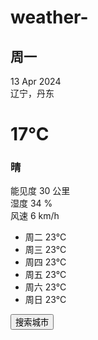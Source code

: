 # weather-
<!DOCTYPE html>
<html lang="en">

<head>
    <meta charset="UTF-8" />
    <meta name="viewport" content="width=device-width, initial-scale=1.0" />
    <link rel="stylesheet" href="style.css">
    <link rel="stylesheet" href="https://cdn.jsdelivr.net/npm/qweather-icons@1.6.0/font/qweather-icons.css">
    <link href="https://unpkg.com/boxicons@2.1.4/css/boxicons.min.css" rel="stylesheet" />
    <link rel="stylesheet" href="">
    <title>天气查询助手</title>
    </title>
</head>

<body>
    <div class="container">
        <div class="left-info">
            <div class="pic-gradient"></div>
            <div class="today-info">
                <h2>周一</h2>
                <span>13 Apr 2024</span>
                <div>
                    <i class="bx bx-current-location"></i>
                    <span>辽宁，丹东</span>
                </div>
            </div>
            <div class="today-weather">
                <i class="qi-101 weather-icon"></i>
                <h1 class="weather-temp">17°C</h1>
                <h3>晴</h3>
            </div>
        </div>
        <div class="right-info">
            <div class="day-info">
                <div>
                    <span class="title">能见度</span>
                    <span class="value">30 公里</span>
                </div>
                <div>
                    <span class="title">湿度</span>
                    <span class="value">34 %</span>
                </div>
                <div>
                    <span class="title">风速</span>
                    <span class="value">6 km/h</span>
                </div>
            </div>
            <ul class="days-list">
                <li>
                    <i class="weather-icon qi-101"></i>
                    <span>周二</span>
                    <span class="day-temp">23°C</span>
                </li>
                 <li>
                    <i class="weather-icon qi-101"></i>
                    <span>周三</span>
                    <span class="day-temp">23°C</span>
                </li>
                 <li>
                    <i class="weather-icon qi-101"></i>
                    <span>周四</span>
                    <span class="day-temp">23°C</span>
                </li>
                 <li>
                    <i class="weather-icon qi-101"></i>
                    <span>周五</span>
                    <span class="day-temp">23°C</span>
                </li>
                <li>
                    <i class="weather-icon qi-101"></i>
                    <span>周六</span>
                    <span class="day-temp">23°C</span>
                </li>
                <li>
                    <i class="weather-icon qi-101"></i>
                    <span>周日</span>
                    <span class="day-temp">23°C</span>
                </li>
            </ul>
            <div class="btn-container">
                <button class="loc-button">搜索城市</button>
            </div>
        </div>
    </div>
<script src="script.js"></script>
</body>

</html>
